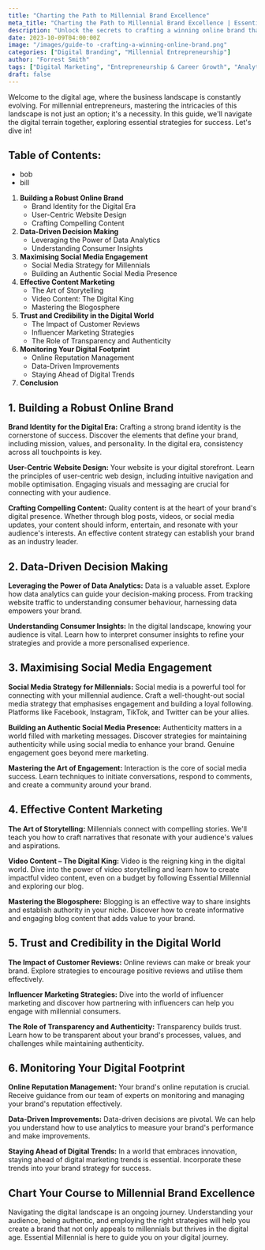 ```yaml
---
title: "Charting the Path to Millennial Brand Excellence"
meta_title: "Charting the Path to Millennial Brand Excellence | Essential Millennial"
description: "Unlock the secrets to crafting a winning online brand that resonates with millennial consumers. Discover tips on authenticity, user-friendly design, social media strategy, and more. Essential Millennial is your partner in the journey of digital branding success."
date: 2023-10-09T04:00:00Z
image: "/images/guide-to -crafting-a-winning-online-brand.png"
categories: ["Digital Branding", "Millennial Entrepreneurship"]
author: "Forrest Smith"
tags: ["Digital Marketing", "Entrepreneurship & Career Growth", "Analytics & Insights", "Content Creation & Strategy", "Brand & Branding", "Innovation & Trends"]
draft: false
---
```


Welcome to the digital age, where the business landscape is constantly evolving. For millennial entrepreneurs, mastering the intricacies of this landscape is not just an option; it's a necessity. In this guide, we'll navigate the digital terrain together, exploring essential strategies for success. Let's dive in!

## Table of Contents:

- bob
- bill

1. **Building a Robust Online Brand**
    - Brand Identity for the Digital Era
    - User-Centric Website Design
    - Crafting Compelling Content
2. **Data-Driven Decision Making**
    - Leveraging the Power of Data Analytics
    - Understanding Consumer Insights
3. **Maximising Social Media Engagement**
    - Social Media Strategy for Millennials
    - Building an Authentic Social Media Presence
4. **Effective Content Marketing**
    - The Art of Storytelling
    - Video Content: The Digital King
    - Mastering the Blogosphere
5. **Trust and Credibility in the Digital World**
    - The Impact of Customer Reviews
    - Influencer Marketing Strategies
    - The Role of Transparency and Authenticity
6. **Monitoring Your Digital Footprint**
    - Online Reputation Management
    - Data-Driven Improvements
    - Staying Ahead of Digital Trends
7. **Conclusion**

## **1. Building a Robust Online Brand**

**Brand Identity for the Digital Era:** Crafting a strong brand identity is the cornerstone of success. Discover the elements that define your brand, including mission, values, and personality. In the digital era, consistency across all touchpoints is key.

**User-Centric Website Design:** Your website is your digital storefront. Learn the principles of user-centric web design, including intuitive navigation and mobile optimisation. Engaging visuals and messaging are crucial for connecting with your audience.

**Crafting Compelling Content:** Quality content is at the heart of your brand's digital presence. Whether through blog posts, videos, or social media updates, your content should inform, entertain, and resonate with your audience's interests. An effective content strategy can establish your brand as an industry leader.

## **2. Data-Driven Decision Making**

**Leveraging the Power of Data Analytics:** Data is a valuable asset. Explore how data analytics can guide your decision-making process. From tracking website traffic to understanding consumer behaviour, harnessing data empowers your brand.

**Understanding Consumer Insights:** In the digital landscape, knowing your audience is vital. Learn how to interpret consumer insights to refine your strategies and provide a more personalised experience.

## **3. Maximising Social Media Engagement**

**Social Media Strategy for Millennials:** Social media is a powerful tool for connecting with your millennial audience. Craft a well-thought-out social media strategy that emphasises engagement and building a loyal following. Platforms like Facebook, Instagram, TikTok, and Twitter can be your allies.

**Building an Authentic Social Media Presence:** Authenticity matters in a world filled with marketing messages. Discover strategies for maintaining authenticity while using social media to enhance your brand. Genuine engagement goes beyond mere marketing.

**Mastering the Art of Engagement:** Interaction is the core of social media success. Learn techniques to initiate conversations, respond to comments, and create a community around your brand.

## **4. Effective Content Marketing**

**The Art of Storytelling:** Millennials connect with compelling stories. We'll teach you how to craft narratives that resonate with your audience's values and aspirations.

**Video Content – The Digital King:** Video is the reigning king in the digital world. Dive into the power of video storytelling and learn how to create impactful video content, even on a budget by following Essential Millennial and exploring our blog.

**Mastering the Blogosphere:** Blogging is an effective way to share insights and establish authority in your niche. Discover how to create informative and engaging blog content that adds value to your brand.

## **5. Trust and Credibility in the Digital World**

**The Impact of Customer Reviews:** Online reviews can make or break your brand. Explore strategies to encourage positive reviews and utilise them effectively.

**Influencer Marketing Strategies:** Dive into the world of influencer marketing and discover how partnering with influencers can help you engage with millennial consumers.

**The Role of Transparency and Authenticity:** Transparency builds trust. Learn how to be transparent about your brand's processes, values, and challenges while maintaining authenticity.

## **6. Monitoring Your Digital Footprint**

**Online Reputation Management:** Your brand's online reputation is crucial. Receive guidance from our team of experts on monitoring and managing your brand's reputation effectively.

**Data-Driven Improvements:** Data-driven decisions are pivotal. We can help you understand how to use analytics to measure your brand's performance and make improvements.

**Staying Ahead of Digital Trends:** In a world that embraces innovation, staying ahead of digital marketing trends is essential. Incorporate these trends into your brand strategy for success.

## Chart Your Course to Millennial Brand Excellence

Navigating the digital landscape is an ongoing journey. Understanding your audience, being authentic, and employing the right strategies will help you create a brand that not only appeals to millennials but thrives in the digital age. Essential Millennial is here to guide you on your digital journey.